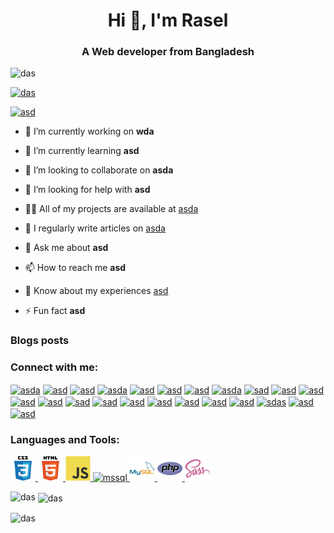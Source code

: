 <h1 align="center">Hi 👋, I'm Rasel</h1>
<h3 align="center">A Web developer from Bangladesh</h3>

<p align="left"> <img src="https://komarev.com/ghpvc/?username=das&label=Profile%20views&color=0e75b6&style=flat" alt="das" /> </p>

<p align="left"> <a href="https://github.com/ryo-ma/github-profile-trophy"><img src="https://github-profile-trophy.vercel.app/?username=das" alt="das" /></a> </p>

<p align="left"> <a href="https://twitter.com/asd" target="blank"><img src="https://img.shields.io/twitter/follow/asd?logo=twitter&style=for-the-badge" alt="asd" /></a> </p>

- 🔭 I’m currently working on **wda**

- 🌱 I’m currently learning **asd**

- 👯 I’m looking to collaborate on **asda**

- 🤝 I’m looking for help with **asd**

- 👨‍💻 All of my projects are available at [asda](asda)

- 📝 I regularly write articles on [asda](asda)

- 💬 Ask me about **asd**

- 📫 How to reach me **asd**

- 📄 Know about my experiences [asd](asd)

- ⚡ Fun fact **asd**

### Blogs posts
<!-- BLOG-POST-LIST:START -->
<!-- BLOG-POST-LIST:END -->

<h3 align="left">Connect with me:</h3>
<p align="left">
<a href="https://codepen.io/asda" target="blank"><img align="center" src="https://raw.githubusercontent.com/rahuldkjain/github-profile-readme-generator/master/src/images/icons/Social/codepen.svg" alt="asda" height="30" width="40" /></a>
<a href="https://dev.to/asd" target="blank"><img align="center" src="https://raw.githubusercontent.com/rahuldkjain/github-profile-readme-generator/master/src/images/icons/Social/devto.svg" alt="asd" height="30" width="40" /></a>
<a href="https://twitter.com/asd" target="blank"><img align="center" src="https://raw.githubusercontent.com/rahuldkjain/github-profile-readme-generator/master/src/images/icons/Social/twitter.svg" alt="asd" height="30" width="40" /></a>
<a href="https://linkedin.com/in/asda" target="blank"><img align="center" src="https://raw.githubusercontent.com/rahuldkjain/github-profile-readme-generator/master/src/images/icons/Social/linked-in-alt.svg" alt="asda" height="30" width="40" /></a>
<a href="https://stackoverflow.com/users/asd" target="blank"><img align="center" src="https://raw.githubusercontent.com/rahuldkjain/github-profile-readme-generator/master/src/images/icons/Social/stack-overflow.svg" alt="asd" height="30" width="40" /></a>
<a href="https://codesandbox.com/asd" target="blank"><img align="center" src="https://raw.githubusercontent.com/rahuldkjain/github-profile-readme-generator/master/src/images/icons/Social/codesandbox.svg" alt="asd" height="30" width="40" /></a>
<a href="https://kaggle.com/asd" target="blank"><img align="center" src="https://raw.githubusercontent.com/rahuldkjain/github-profile-readme-generator/master/src/images/icons/Social/kaggle.svg" alt="asd" height="30" width="40" /></a>
<a href="https://fb.com/asda" target="blank"><img align="center" src="https://raw.githubusercontent.com/rahuldkjain/github-profile-readme-generator/master/src/images/icons/Social/facebook.svg" alt="asda" height="30" width="40" /></a>
<a href="https://instagram.com/sad" target="blank"><img align="center" src="https://raw.githubusercontent.com/rahuldkjain/github-profile-readme-generator/master/src/images/icons/Social/instagram.svg" alt="sad" height="30" width="40" /></a>
<a href="https://dribbble.com/asd" target="blank"><img align="center" src="https://raw.githubusercontent.com/rahuldkjain/github-profile-readme-generator/master/src/images/icons/Social/dribbble.svg" alt="asd" height="30" width="40" /></a>
<a href="https://www.behance.net/asd" target="blank"><img align="center" src="https://raw.githubusercontent.com/rahuldkjain/github-profile-readme-generator/master/src/images/icons/Social/behance.svg" alt="asd" height="30" width="40" /></a>
<a href="https://hashnode.com/asd" target="blank"><img align="center" src="https://raw.githubusercontent.com/rahuldkjain/github-profile-readme-generator/master/src/images/icons/Social/hashnode.svg" alt="asd" height="30" width="40" /></a>
<a href="https://medium.com/asd" target="blank"><img align="center" src="https://raw.githubusercontent.com/rahuldkjain/github-profile-readme-generator/master/src/images/icons/Social/medium.svg" alt="asd" height="30" width="40" /></a>
<a href="https://www.youtube.com/c/sad" target="blank"><img align="center" src="https://raw.githubusercontent.com/rahuldkjain/github-profile-readme-generator/master/src/images/icons/Social/youtube.svg" alt="sad" height="30" width="40" /></a>
<a href="https://www.codechef.com/users/sad" target="blank"><img align="center" src="https://cdn.jsdelivr.net/npm/simple-icons@3.1.0/icons/codechef.svg" alt="sad" height="30" width="40" /></a>
<a href="https://www.hackerrank.com/asd" target="blank"><img align="center" src="https://raw.githubusercontent.com/rahuldkjain/github-profile-readme-generator/master/src/images/icons/Social/hackerrank.svg" alt="asd" height="30" width="40" /></a>
<a href="https://codeforces.com/profile/asd" target="blank"><img align="center" src="https://raw.githubusercontent.com/rahuldkjain/github-profile-readme-generator/master/src/images/icons/Social/codeforces.svg" alt="asd" height="30" width="40" /></a>
<a href="https://www.leetcode.com/asd" target="blank"><img align="center" src="https://raw.githubusercontent.com/rahuldkjain/github-profile-readme-generator/master/src/images/icons/Social/leet-code.svg" alt="asd" height="30" width="40" /></a>
<a href="https://www.hackerearth.com/asd" target="blank"><img align="center" src="https://raw.githubusercontent.com/rahuldkjain/github-profile-readme-generator/master/src/images/icons/Social/hackerearth.svg" alt="asd" height="30" width="40" /></a>
<a href="https://auth.geeksforgeeks.org/user/asd" target="blank"><img align="center" src="https://raw.githubusercontent.com/rahuldkjain/github-profile-readme-generator/master/src/images/icons/Social/geeks-for-geeks.svg" alt="asd" height="30" width="40" /></a>
<a href="https://www.topcoder.com/members/sdas" target="blank"><img align="center" src="https://raw.githubusercontent.com/rahuldkjain/github-profile-readme-generator/master/src/images/icons/Social/topcoder.svg" alt="sdas" height="30" width="40" /></a>
<a href="https://discord.gg/asd" target="blank"><img align="center" src="https://raw.githubusercontent.com/rahuldkjain/github-profile-readme-generator/master/src/images/icons/Social/discord.svg" alt="asd" height="30" width="40" /></a>
<a href="/asd" target="blank"><img align="center" src="https://raw.githubusercontent.com/rahuldkjain/github-profile-readme-generator/master/src/images/icons/Social/rss.svg" alt="asd" height="30" width="40" /></a>
</p>

<h3 align="left">Languages and Tools:</h3>
<p align="left"> <a href="https://www.w3schools.com/css/" target="_blank" rel="noreferrer"> <img src="https://raw.githubusercontent.com/devicons/devicon/master/icons/css3/css3-original-wordmark.svg" alt="css3" width="40" height="40"/> </a> <a href="https://www.w3.org/html/" target="_blank" rel="noreferrer"> <img src="https://raw.githubusercontent.com/devicons/devicon/master/icons/html5/html5-original-wordmark.svg" alt="html5" width="40" height="40"/> </a> <a href="https://developer.mozilla.org/en-US/docs/Web/JavaScript" target="_blank" rel="noreferrer"> <img src="https://raw.githubusercontent.com/devicons/devicon/master/icons/javascript/javascript-original.svg" alt="javascript" width="40" height="40"/> </a> <a href="https://www.microsoft.com/en-us/sql-server" target="_blank" rel="noreferrer"> <img src="https://www.svgrepo.com/show/303229/microsoft-sql-server-logo.svg" alt="mssql" width="40" height="40"/> </a> <a href="https://www.mysql.com/" target="_blank" rel="noreferrer"> <img src="https://raw.githubusercontent.com/devicons/devicon/master/icons/mysql/mysql-original-wordmark.svg" alt="mysql" width="40" height="40"/> </a> <a href="https://www.php.net" target="_blank" rel="noreferrer"> <img src="https://raw.githubusercontent.com/devicons/devicon/master/icons/php/php-original.svg" alt="php" width="40" height="40"/> </a> <a href="https://sass-lang.com" target="_blank" rel="noreferrer"> <img src="https://raw.githubusercontent.com/devicons/devicon/master/icons/sass/sass-original.svg" alt="sass" width="40" height="40"/> </a> </p>

<p><img align="left" src="https://github-readme-stats.vercel.app/api/top-langs?username=das&show_icons=true&locale=en&layout=compact" alt="das" /></p>

<p>&nbsp;<img align="center" src="https://github-readme-stats.vercel.app/api?username=das&show_icons=true&locale=en" alt="das" /></p>

<p><img align="center" src="https://github-readme-streak-stats.herokuapp.com/?user=das&" alt="das" /></p>
